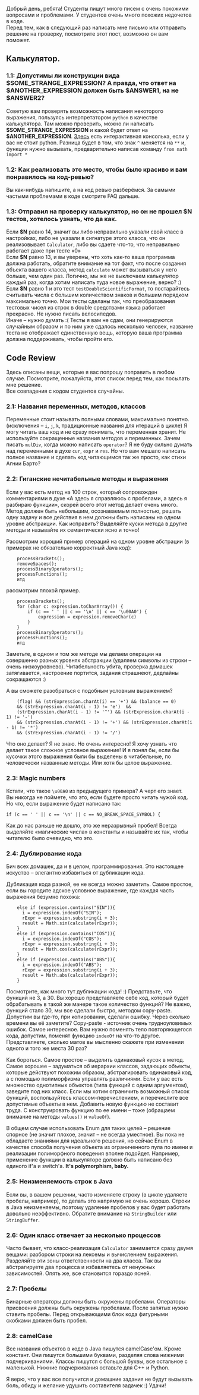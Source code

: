 Добрый день, ребята! Студенты пишут много писем с очень похожими вопросами и проблемами.
У студентов очень много похожих недочетов в коде.    
Перед тем, как в следующий раз написать мне письмо или отправить решение на проверку, посмотрите этот пост,
возможно он вам поможет.

## Калькулятор.

### 1.1: Допустимы ли конструкции вида \$SOME\_STRANGE\_EXPRESSION? А правда, что ответ на \$ANOTHER\_EXPRESSION должен быть \$ANSWER1, на не \$ANSWER2?
Советую вам проверять возможность написания некоторого выражения, пользуясь интерпретатором `python` в качестве калькулятора.
Там можно проверить, можно ли написать __\$SOME\_STRANGE\_EXPRESSION__ и какой будет ответ на __\$ANOTHER\_EXPRESSION__.
[Здесь](https://www.python.org/) есть интерактивная консолька, если у вас не стоит python.
Разница будет в том, что знак `^` меняется на `**` и, функции нужно вызывать, предварительно написав команду `from math import *`

### 1.2: Как реализовать это место, чтобы было красиво и вам понравилось на код-ревью?    
Вы как-нибудь напишите, а на код ревью разберёмся. За самыми частыми проблемами в коде смотрите FAQ дальше.
 
### 1.3: Отправил на проверку калькулятор, но он не прошел \$N тестов, хотелось узнать, что да как.   
Если __\$N__ равно 14, значит вы либо неправильно указали свой класс в настройках,
либо не указали в сигнатуре этого класса, что он реализовывает `Calculator`,
либо вы сдаете что-то, что неправильно работает даже при тесте «0»   
Если __\$N__ равно 13, и вы уверены, что хоть как-то ваша программа должна работать, обратите внимание на тот факт,
что после создания объекта вашего класса, метод `calculate` может вызываться у него больше, чем один раз.
Логично, мы же не выключаем калькулятор каждый раз, когда хотим написать туда новое выражение, верно? :)  
Если __\$N__ равно 1 и это тест `testDoubleScientificFormat`, то постарайтесь считывать числа с большим количеством знаков
и большим порядком максимально точно. Мои тесты сделаны так, что преобразования тестовых чисел из строк в double средствами языка работает прекрасно.
Не нужно писать велосипедов.   
Иначе – нужно думать :( Тесты я вам не сдам, они генерируются случайным образом и по ним уже сдалось несколько человек, название теста не отображает единственную вещь,
которую ваша программа должна поддерживать, чтобы пройти его.

## Code Review
Здесь описаны вещи, которые я вас попрошу поправить в любом случае.
Посмотрите, пожалуйста, этот список перед тем, как посылать мне решение.   
Все совпадения с кодом студентов случайны.

### 2.1: Названия переменных, методов, классов   
Переменные стоит называть полными словами, максимально понятно. (исключения – `i`, `j`, `k`, традиционные названия для итераций в цикле)
Я могу читать ваш код и не сразу понимать, что переменная хранит.
Не используйте сокращенные названия методов и переменных. Зачем писать `mulDiv`, когда можно написать `operator`?
Я не буду сильно думать над переменными в духе `cur`, `expr` и `res`.
Но что вам мешало написать полное название и сделать код читающимся так же просто, как стихи Агнии Барто?

### 2.2: Гиганские нечитабельные методы и выражения
Если у вас есть метод на 100 строк,
который сопровожден комментариями в духе
«А здесь я справляюсь с пробелами, а здесь я разбираю функции»,
скорей всего этот метод делает очень много. Метод должен быть небольшим,
осознаваемым полностью, решать одну задачу и все действия в нем должны быть написаны на одном уровне абстракции.
Как исправить? Выделяйте куски метода в другие методы и называйте их семантически ясно и точно!

Рассмотрим хороший пример операций на одном уровне абстрации (в примерах не обязательно корректный Java код):

        processBrackets();
        removeSpaces();
        processBinaryOperators();
        processFunctions();
        итд  

рассмотрим плохой пример.

        processBrackets();
        for (char c: expression.toCharArray()) {
            if (c == ' ' || c == '\n' || c == '\u00A0') {
                expression = expression.removeChar(c)
            }
        }
        processBinaryOperators();
        processFunctions();
        итд  

Заметьте, в одном и том же методе мы делаем операции на совершенно разных уровнях абстракции
(удаляем символы из строки – очень низкоуровнево).
Читабельность убита, проверка домашек затягивается, настроение портится, задания страшнеют, дедлайны сокращаются :)

А вы сможете разобраться с подобным условным выражением?

        (flag) && (strExpression.charAt(i) == '+') && (balance == 0)
        && (strExpression.charAt(i - 1) != 'e')  &&
        (strExpression.charAt(i - 1) != '^') && (strExpression.charAt(i - 1) != '-')
        && (strExpression.charAt(i - 1) != '+') && (strExpression.charAt(i - 1) != '*')
        && (strExpression.charAt(i - 1) != '/')

Что оно делает? Я не знаю. Но очень интересно! Я хочу узнать что делает такое сложное условное выражение!
И я понял бы, если бы кусочки этого выражения были бы выделены в читабельные, по человечески названные методы.
Или хотя бы целое выражение.
             

### 2.3: Magic numbers
Кстати, что такое `\u00A0` из предыдущего примера? А черт его знает.    
Вы никогда не поймете, что это, если будете просто читать чужой код.
Но что, если выражение будет написано так:

    if (c == ' ' || c == '\n' || c == NO_BREAK_SPACE_SYMBOL) {
Как до нас раньше не дошло, это же неразрывный пробел!
Всегда выделяйте «магические числа» в константы и называйте их так, чтобы читателю было очевидно, что это. 
     
         
### 2.4: Дублирование кода   
Бич всех домашек, да и в целом, программирования. Это настоящее искуство – элегантно избавиться от дубликации кода.

Дубликация кода разной, ее не всегда можно заметить.
Самое простое, если вы городите адское условное выражение, где каждая часть выражения безумно похожа:
       
        else if (expression.contains("SIN")){
          i = expression.indexOf("SIN");
          rExpr = expression.substring(i + 3);
          result = Math.sin(calculate(rExpr));
        }
        else if (expression.contains("COS")){
          i = expression.indexOf("COS");
          rExpr = expression.substring(i + 3);
          result = Math.cos(calculate(rExpr));
        }
        else if (expression.contains("ABS")){
          i = expression.indexOf("ABS");
          rExpr = expression.substring(i + 3);
          result = Math.abs(calculate(rExpr));
        }
Посмотрите, как много тут дубликации кода! :) Представьте, что функций не 3, а 30.
Вы хорошо представляете себе код, который будет обрабатывать в такой же манере такое количество функций?
Не важно, функций стало 30, мы все сделали быстро, методом copy-paste. Допустим вы где-то, при копировании,
сделали ошибку. Через сколько времени вы её заметите? Copy-paste - источник очень трудноуловимых ошибок.
Самое интересное. Вам нужно поменять тело повторяющегося кода, допустим, поменят функцию `indexOf` на что-то другое.
Представляете, сколько матов вы мысленно скажете при изменении одного и того же места 30 раз?

Как бороться. Самое простое – выделить одинаковый кусок в метод. Самое хорошее – задуматься об иерархии классов,
задающих объекты, которые действуют похожим образом, абстрагировать одинаковый код, а с помощью полиморфизма
управлять различиями.
Если у вас есть множество однотипных объектов (типа функций с одним аргументом), заведите под них класс.
Если мы хотим ограничить возможный список функций, воспользуйтесь классом-перечислением, и перечислите все допустимые объекты в нем.
Добавить новую функцию не составит труда. С конструировать функцию по ее имени – тоже (обращаем внимание на методы `values()` и `valueOf`).

В общем случае использовать Enum для таких целей – решение спорное (не значит плохое, значит – не всегда уместное).
Вы пока не обладаете знаниями для идеального решения,
но сейчас Enum в качестве способа получения объекта из ограниченного пула по имени и реализации полиморфного поведения вполне подойдет.
Например, применение функции в калькуляторе должно быть написано без единого if'а и switch'а. __It's polymorphism, baby.__

### 2.5: Неизменяемость строк в Java
Если вы, в вашем решении, часто изменяете строку (в цикле удаляете пробелы, например), то делать это напрямую не очень хорошо.
Строки в Java неизменяемы, поэтому удаление пробелов у вас будет работать довольно неэффективно.
Обратите внимание на `StringBuilder` или `StringBuffer`.
 
### 2.6: Один класс отвечает за несколько процессов
Часто бывает, что класс-реализация `Calculator` занимается сразу двумя вещами: разбором строки на лексемы и вычислением выражения.
Разделяйте эти зоны ответственности на два класса. Так вы абстрагируете два процесса и избавляетесь от ненужных зависимостей. Опять же, все становится гораздо ясней.

### 2.7: Пробелы
Бинарные операторы должны быть окружены пробелами.
Операторы присвоения должны быть окружены пробелами.
После запятых нужно ставить пробелы.
Перед открывающими блок кода фигурными скобками должен быть пробел.

### 2.8: camelCase
Все названия объектов в коде в Java пишутся camelCase'ом. Кроме констант.
Они пишутся большими буквами, разделяя слова нижними подчеркиваниями.
Классы пишутся с большой буквы, все остальное с маленькой.
Нижние подчеркивания оставьте для C++ и Python.


Я верю, что у вас все получится и домашние задания не будут вызывать боль, обиду и желание удушить составителя задачек :)
Удачи!




